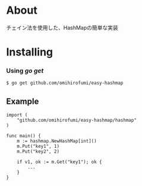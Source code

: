 # About
チェイン法を使用した、HashMapの簡単な実装

# Installing
### Using *go get*

    $ go get github.com/omihirofumi/easy-hashmap

## Example
    import (
    	"github.com/omihirofumi/easy-hashmap/hashmap"
    )
    
    func main() {
    	m := hashmap.NewHashMap[int]()
    	m.Put("key1", 1)
    	m.Put("key2", 2)
    
    	if v1, ok := m.Get("key1"); ok {
    		...
    	}
    }
